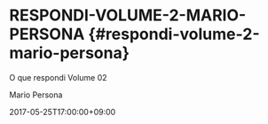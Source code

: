 # RESPONDI-VOLUME-2-MARIO-PERSONA {#respondi-volume-2-mario-persona}

O que respondi Volume 02

Mario Persona

2017-05-25T17:00:00+09:00